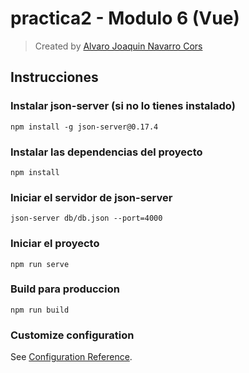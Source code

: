 # practica2 - Modulo 6 (Vue)

> Created by [Alvaro Joaquin Navarro Cors](https://github.com/navarro-joaquin)

## Instrucciones

### Instalar json-server (si no lo tienes instalado)
```
npm install -g json-server@0.17.4
```

### Instalar las dependencias del proyecto
```
npm install
```

### Iniciar el servidor de json-server
```
json-server db/db.json --port=4000
```

### Iniciar el proyecto
```
npm run serve
```

### Build para produccion
```
npm run build
```

### Customize configuration
See [Configuration Reference](https://cli.vuejs.org/config/).
